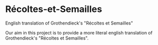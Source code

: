 # Récoltes-et-Semailles
English translation of Grothendieck's "Récoltes et Semailles"

Our aim in this project is to provide a more literal english translation of Grothendieck's "Récoltes et Semailles".

